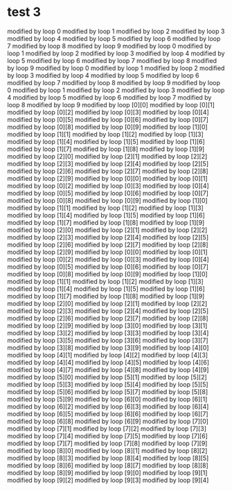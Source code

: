 # test 3
modified by loop 0
modified by loop 1
modified by loop 2
modified by loop 3
modified by loop 4
modified by loop 5
modified by loop 6
modified by loop 7
modified by loop 8
modified by loop 9
modified by loop 0
modified by loop 1
modified by loop 2
modified by loop 3
modified by loop 4
modified by loop 5
modified by loop 6
modified by loop 7
modified by loop 8
modified by loop 9
modified by loop 0
modified by loop 1
modified by loop 2
modified by loop 3
modified by loop 4
modified by loop 5
modified by loop 6
modified by loop 7
modified by loop 8
modified by loop 9
modified by loop 0
modified by loop 1
modified by loop 2
modified by loop 3
modified by loop 4
modified by loop 5
modified by loop 6
modified by loop 7
modified by loop 8
modified by loop 9
modified by loop [0][0]
modified by loop [0][1]
modified by loop [0][2]
modified by loop [0][3]
modified by loop [0][4]
modified by loop [0][5]
modified by loop [0][6]
modified by loop [0][7]
modified by loop [0][8]
modified by loop [0][9]
modified by loop [1][0]
modified by loop [1][1]
modified by loop [1][2]
modified by loop [1][3]
modified by loop [1][4]
modified by loop [1][5]
modified by loop [1][6]
modified by loop [1][7]
modified by loop [1][8]
modified by loop [1][9]
modified by loop [2][0]
modified by loop [2][1]
modified by loop [2][2]
modified by loop [2][3]
modified by loop [2][4]
modified by loop [2][5]
modified by loop [2][6]
modified by loop [2][7]
modified by loop [2][8]
modified by loop [2][9]
modified by loop [0][0]
modified by loop [0][1]
modified by loop [0][2]
modified by loop [0][3]
modified by loop [0][4]
modified by loop [0][5]
modified by loop [0][6]
modified by loop [0][7]
modified by loop [0][8]
modified by loop [0][9]
modified by loop [1][0]
modified by loop [1][1]
modified by loop [1][2]
modified by loop [1][3]
modified by loop [1][4]
modified by loop [1][5]
modified by loop [1][6]
modified by loop [1][7]
modified by loop [1][8]
modified by loop [1][9]
modified by loop [2][0]
modified by loop [2][1]
modified by loop [2][2]
modified by loop [2][3]
modified by loop [2][4]
modified by loop [2][5]
modified by loop [2][6]
modified by loop [2][7]
modified by loop [2][8]
modified by loop [2][9]
modified by loop [0][0]
modified by loop [0][1]
modified by loop [0][2]
modified by loop [0][3]
modified by loop [0][4]
modified by loop [0][5]
modified by loop [0][6]
modified by loop [0][7]
modified by loop [0][8]
modified by loop [0][9]
modified by loop [1][0]
modified by loop [1][1]
modified by loop [1][2]
modified by loop [1][3]
modified by loop [1][4]
modified by loop [1][5]
modified by loop [1][6]
modified by loop [1][7]
modified by loop [1][8]
modified by loop [1][9]
modified by loop [2][0]
modified by loop [2][1]
modified by loop [2][2]
modified by loop [2][3]
modified by loop [2][4]
modified by loop [2][5]
modified by loop [2][6]
modified by loop [2][7]
modified by loop [2][8]
modified by loop [2][9]
modified by loop [3][0]
modified by loop [3][1]
modified by loop [3][2]
modified by loop [3][3]
modified by loop [3][4]
modified by loop [3][5]
modified by loop [3][6]
modified by loop [3][7]
modified by loop [3][8]
modified by loop [3][9]
modified by loop [4][0]
modified by loop [4][1]
modified by loop [4][2]
modified by loop [4][3]
modified by loop [4][4]
modified by loop [4][5]
modified by loop [4][6]
modified by loop [4][7]
modified by loop [4][8]
modified by loop [4][9]
modified by loop [5][0]
modified by loop [5][1]
modified by loop [5][2]
modified by loop [5][3]
modified by loop [5][4]
modified by loop [5][5]
modified by loop [5][6]
modified by loop [5][7]
modified by loop [5][8]
modified by loop [5][9]
modified by loop [6][0]
modified by loop [6][1]
modified by loop [6][2]
modified by loop [6][3]
modified by loop [6][4]
modified by loop [6][5]
modified by loop [6][6]
modified by loop [6][7]
modified by loop [6][8]
modified by loop [6][9]
modified by loop [7][0]
modified by loop [7][1]
modified by loop [7][2]
modified by loop [7][3]
modified by loop [7][4]
modified by loop [7][5]
modified by loop [7][6]
modified by loop [7][7]
modified by loop [7][8]
modified by loop [7][9]
modified by loop [8][0]
modified by loop [8][1]
modified by loop [8][2]
modified by loop [8][3]
modified by loop [8][4]
modified by loop [8][5]
modified by loop [8][6]
modified by loop [8][7]
modified by loop [8][8]
modified by loop [8][9]
modified by loop [9][0]
modified by loop [9][1]
modified by loop [9][2]
modified by loop [9][3]
modified by loop [9][4]
